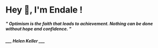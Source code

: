 <h1 title="head"> Hey 👋, I'm Endale !</h1>

**<h5><i>" Optimism is the faith that leads to achievement. Nothing can be done without hope and confidence. "</i></h5>**

*<b>___ Helen Keller ___</b>*
